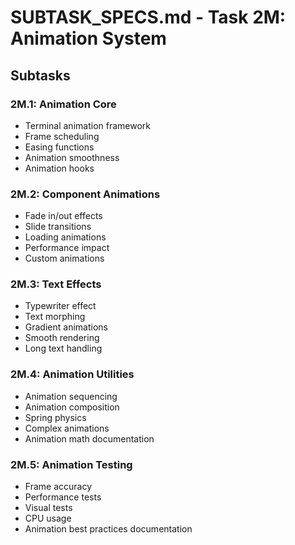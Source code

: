 # SUBTASK_SPECS.md - Task 2M: Animation System

## Subtasks

### 2M.1: Animation Core
- Terminal animation framework
- Frame scheduling
- Easing functions
- Animation smoothness
- Animation hooks

### 2M.2: Component Animations
- Fade in/out effects
- Slide transitions
- Loading animations
- Performance impact
- Custom animations

### 2M.3: Text Effects
- Typewriter effect
- Text morphing
- Gradient animations
- Smooth rendering
- Long text handling

### 2M.4: Animation Utilities
- Animation sequencing
- Animation composition
- Spring physics
- Complex animations
- Animation math documentation

### 2M.5: Animation Testing
- Frame accuracy
- Performance tests
- Visual tests
- CPU usage
- Animation best practices documentation 